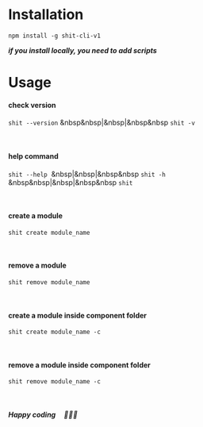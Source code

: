 # Installation

```
npm install -g shit-cli-v1
```

**_if you install locally, you need to add scripts_**

# Usage

#### check version

`shit --version` &nbsp&nbsp|&nbsp|&nbsp&nbsp `shit -v`

<br>

#### help command

`shit --help` &nbsp;&nbsp|&nbsp|&nbsp&nbsp `shit -h` &nbsp&nbsp|&nbsp|&nbsp&nbsp `shit`

<br>

#### create a module

```
shit create module_name
```

<br>

#### remove a module

```
shit remove module_name
```

<br>

#### create a module inside component folder

```
shit create module_name -c
```

<br>

#### remove a module inside component folder

```
shit remove module_name -c
```

<br>

##### Happy coding &nbsp;&nbsp;&nbsp; 🙏🎉🎊
